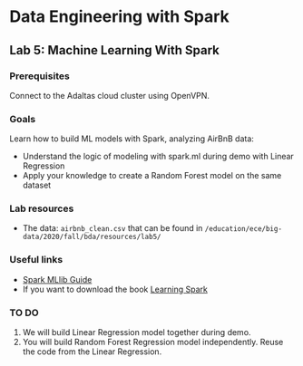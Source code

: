 # Data Engineering with Spark

## Lab 5: Machine Learning With Spark

### Prerequisites

Connect to the Adaltas cloud cluster using OpenVPN.

### Goals

Learn how to build ML models with Spark, analyzing AirBnB data:
- Understand the logic of modeling with spark.ml during demo with Linear Regression
- Apply your knowledge to create a Random Forest model on the same dataset

### Lab resources

- The data: `airbnb_clean.csv` that can be found in `/education/ece/big-data/2020/fall/bda/resources/lab5/` 

### Useful links

- [Spark MLlib Guide](https://spark.apache.org/docs/latest/ml-guide.html)
- If you want to download the book [Learning Spark](https://databricks.com/p/ebook/learning-spark-from-oreilly)

### TO DO

1. We will build Linear Regression model together during demo.
2. You will build Random Forest Regression model independently. Reuse the code from the Linear Regression.


